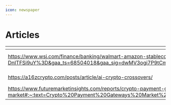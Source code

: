 ```yaml
---
icon: newspaper
---
```


# Articles

<table data-view="cards"><thead><tr><th></th><th data-hidden data-card-cover data-type="files"></th><th data-hidden data-card-target data-type="content-ref"></th></tr></thead><tbody><tr><td><a href="https://www.wsj.com/finance/banking/walmart-amazon-stablecoin-07de2fdd?gaa_at=eafs&#x26;gaa_n=ASWzDAi-ZrV5ndX3NImX4C9sf5VIp53cDJSpgoFe5tHivu4d6LPZq9XM-DnITFSi9uY%3D&#x26;gaa_ts=68504018&#x26;gaa_sig=dwMV3ogi7P9tCm9BaakH7OyLfv5Vv4DSD99f5meE0pGZ2VcPhViVgJ-Y9xSlkyZsY9CvfksmsQy9g4iWGaAuuQ%3D%3D">https://www.wsj.com/finance/banking/walmart-amazon-stablecoin-07de2fdd?gaa_at=eafs&#x26;gaa_n=ASWzDAi-ZrV5ndX3NImX4C9sf5VIp53cDJSpgoFe5tHivu4d6LPZq9XM-DnITFSi9uY%3D&#x26;gaa_ts=68504018&#x26;gaa_sig=dwMV3ogi7P9tCm9BaakH7OyLfv5Vv4DSD99f5meE0pGZ2VcPhViVgJ-Y9xSlkyZsY9CvfksmsQy9g4iWGaAuuQ%3D%3D</a></td><td><a href="../.gitbook/assets/wsj-social-share.png">wsj-social-share.png</a></td><td></td></tr><tr><td><a href="https://a16zcrypto.com/posts/article/ai-crypto-crossovers/">https://a16zcrypto.com/posts/article/ai-crypto-crossovers/</a></td><td><a href="../.gitbook/assets/images.png">images.png</a></td><td><a href="https://a16zcrypto.com/posts/article/ai-crypto-crossovers/">https://a16zcrypto.com/posts/article/ai-crypto-crossovers/</a></td></tr><tr><td><a href="https://www.futuremarketinsights.com/reports/crypto-payment-gateways-market">https://www.futuremarketinsights.com/reports/crypto-payment-gateways-market#:~:text=Crypto%20Payment%20Gateways%20Market%20Size%20and%20Share%20Forecast%20Outlook%20(2025,13.6%25%20over%20the%20forecast%20period.</a></td><td><a href="../.gitbook/assets/images (1).png">images (1).png</a></td><td></td></tr></tbody></table>
